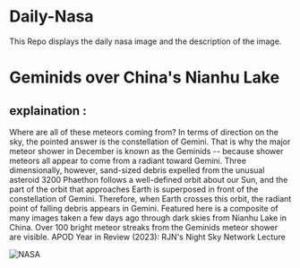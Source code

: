 # Daily-Nasa

This Repo displays the daily nasa image and the description of the image.

<!--NASA-->
# Geminids over China's Nianhu Lake
## explaination :

Where are all of these meteors coming from?  In terms of direction on the sky, the pointed answer is the constellation of Gemini.  That is why the major meteor shower in December is known as the Geminids -- because shower meteors all appear to come from a radiant toward Gemini. Three dimensionally, however, sand-sized debris expelled from the unusual asteroid 3200 Phaethon follows a well-defined orbit about our Sun, and the part of the orbit that approaches Earth is superposed in front of the constellation of Gemini. Therefore, when Earth crosses this orbit, the radiant point of falling debris appears in Gemini. Featured here is a composite of many images taken a few days ago through dark skies from Nianhu Lake in China. Over 100 bright meteor streaks from the Geminids meteor shower are visible.    APOD Year in Review (2023): RJN's Night Sky Network Lecture

![NASA](https://apod.nasa.gov/apod/image/2312/Geminids_Hongyang_1080.jpg)
<!--/NASA-->